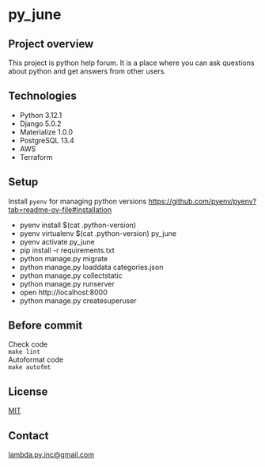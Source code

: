 # py_june

## Project overview
This project is python help forum. It is a place where you can ask questions about python and get answers 
from other users.

## Technologies
* Python 3.12.1
* Django 5.0.2
* Materialize 1.0.0
* PostgreSQL 13.4
* AWS
* Terraform

## Setup
Install `pyenv` for managing python versions https://github.com/pyenv/pyenv?tab=readme-ov-file#installation

* pyenv install $(cat .python-version)
* pyenv virtualenv $(cat .python-version) py_june
* pyenv activate py_june
* pip install -r requirements.txt
* python manage.py migrate
* python manage.py loaddata categories.json
* python manage.py collectstatic
* python manage.py runserver
* open http://localhost:8000
* python manage.py createsuperuser

## Before commit
Check code  
`make lint`  
Autoformat code  
`make autofmt`

## License
[MIT](https://choosealicense.com/licenses/mit/)

## Contact
lambda.py.inc@gmail.com
